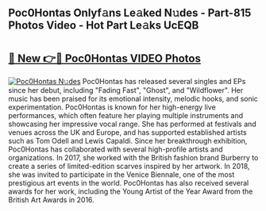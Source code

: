 ## Poc0Hontas Onlyf𝚊ns Le𝚊ked N𝚞des - Part-815 Photos Video - Hot Part Le𝚊ks UcEQB

# <h2><a href="http://ac44424.deff.icu/?id=Poc0Hontas">🔗 New 👉🔴 Poc0Hontas VIDEO Photos</a></h2>

[![Poc0Hontas N𝚞des](https://i.imgur.com/rIISA9y.gif)](http://ac44424.deff.icu/?id=Poc0Hontas)
Poc0Hontas has released several singles and EPs since her debut, including "Fading Fast", "Ghost", and "Wildflower". Her music has been praised for its emotional intensity, melodic hooks, and sonic experimentation. Poc0Hontas is known for her high-energy live performances, which often feature her playing multiple instruments and showcasing her impressive vocal range. She has performed at festivals and venues across the UK and Europe, and has supported established artists such as Tom Odell and Lewis Capaldi. Since her breakthrough exhibition, Poc0Hontas has collaborated with several high-profile artists and organizations. In 2017, she worked with the British fashion brand Burberry to create a series of limited-edition scarves inspired by her artwork. In 2018, she was invited to participate in the Venice Biennale, one of the most prestigious art events in the world. Poc0Hontas has also received several awards for her work, including the Young Artist of the Year Award from the British Art Awards in 2016.
